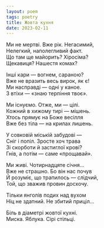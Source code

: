 ```yaml
---
layout: poem
tags: poetry
title: Жовта кухня
date: 2023-02-11
---
```


Ми не мертві. Вже рік. Негасимий,<br>
Нелегкий, наполегливий факт.<br>
Що там ще майорить? Хіросіма?<br>
Щекавиця? Нашестя комах?<br>

Інші кари — вогнем, сараною?<br>
Вже не вразить весь вирок, як є!<br>
Ми насправді — одні у каное.<br>
З втіхи — «знаю терпіння твоє».<br>

Ми існуємо. Отже, ми — цілі.<br>
Кожний в хижому тирі — мішень.<br>
Хтось прямує на Боже весілля<br>
Вже без тіла — на крилах лишень.<br>

У совковій міській забудові —<br>
Сніг і попіл. Зросте хоч трава<br>
Зі скорботи й застиглої крові?<br>
Гнів, а потім — саме «прощавай».<br>

Ми живі. Чотирнадцяте січня...<br>
Вже не страшно. Бо він нас почув<br>
Й розуміє, що трапилось — слідчий,<br>
Той, що зважив провин досхочу.<br>

Тільки янголів подих над вухом<br>
Ніц не здатний. Не збитий приціл...<br>

Біль в діаметрі жовтої кухні.<br>
Миска. Яблука. Сірі стільці.
